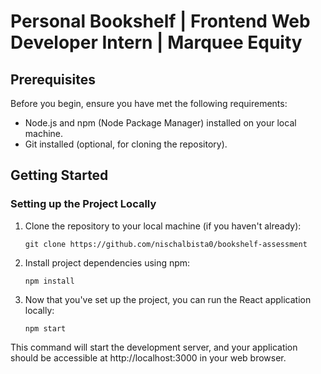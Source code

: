 # Personal Bookshelf | Frontend Web Developer Intern | Marquee Equity

## Prerequisites

Before you begin, ensure you have met the following requirements:

- Node.js and npm (Node Package Manager) installed on your local machine.
- Git installed (optional, for cloning the repository).

## Getting Started

### Setting up the Project Locally

1. Clone the repository to your local machine (if you haven't already):

   ```git clone https://github.com/nischalbista0/bookshelf-assessment```

2. Install project dependencies using npm:
   
    ```npm install```

3. Now that you've set up the project, you can run the React application locally:
   
    ```npm start```

This command will start the development server, and your application should be accessible at http://localhost:3000 in your web browser.
